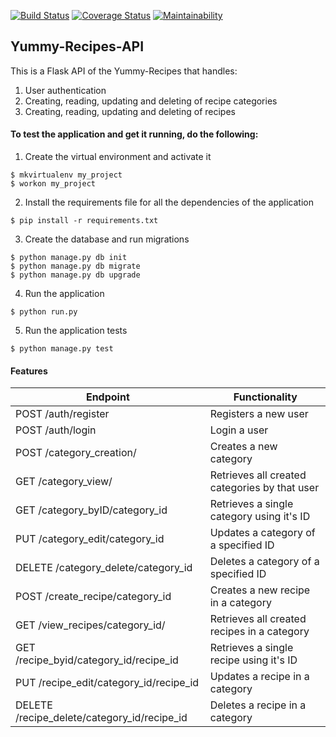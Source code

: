 [![Build Status](https://travis-ci.org/EleisonC/FLASK-API.svg?branch=develop)](https://travis-ci.org/EleisonC/FLASK-API)
[![Coverage Status](https://coveralls.io/repos/github/EleisonC/FLASK-API/badge.svg?branch=develop)](https://coveralls.io/github/EleisonC/FLASK-API?branch=develop)
[![Maintainability](https://api.codeclimate.com/v1/badges/9598704ef35fafd8d6eb/maintainability)](https://codeclimate.com/github/EleisonC/FLASK-API/maintainability)
## Yummy-Recipes-API
This is a Flask API of the Yummy-Recipes that handles:
1. User authentication
2. Creating, reading, updating and deleting of recipe categories
3. Creating, reading, updating and deleting of recipes

#### To test the application and get it running, do the following:
1. Create the virtual environment and activate it
 ```
 $ mkvirtualenv my_project
 $ workon my_project
 ```
 
2. Install the requirements file for all the dependencies of the application
```
$ pip install -r requirements.txt
```

3. Create the database and run migrations
```
$ python manage.py db init
$ python manage.py db migrate
$ python manage.py db upgrade
```

4. Run the application
```
$ python run.py 
```
5. Run the application tests
```
$ python manage.py test
```

#### Features
Endpoint | Functionality
------------ | -------------
POST /auth/register | Registers a new user
POST /auth/login | Login a user
POST /category_creation/ | Creates a new category
GET /category_view/ | Retrieves all created categories by that user
GET /category_byID/category_id | Retrieves a single category using it's ID
PUT /category_edit/category_id | Updates a category of a specified ID
DELETE /category_delete/category_id| Deletes a category of a specified ID
POST /create_recipe/category_id | Creates a new recipe in a category 
GET /view_recipes/category_id/ | Retrieves all created recipes in a category
GET /recipe_byid/category_id/recipe_id | Retrieves a single recipe using it's ID
PUT /recipe_edit/category_id/recipe_id | Updates a recipe in a category
DELETE /recipe_delete/category_id/recipe_id | Deletes a recipe in a category